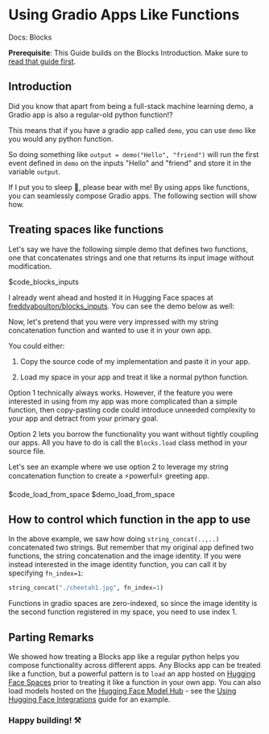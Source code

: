 <script type="module" src="https://gradio.s3-us-west-2.amazonaws.com/3.0.24/gradio.js"></script>

# Using Gradio Apps Like Functions

Docs: Blocks

**Prerequisite**: This Guide builds on the Blocks Introduction. Make sure to [read that guide first](/introduction_to_blocks).

## Introduction

Did you know that apart from being a full-stack machine learning demo, a Gradio app is also a regular-old python function!?

This means that if you have a gradio app called `demo`, you can use `demo` like you would any python function.

So doing something like `output = demo("Hello", "friend")` will run the first event defined in `demo` on the inputs "Hello" and "friend" and store it
in the variable `output`.

If I put you to sleep 🥱, please bear with me! By using apps like functions, you can seamlessly compose Gradio apps.
The following section will show how.

## Treating spaces like functions

Let's say we have the following simple demo that defines two functions, one that concatenates strings and one that returns its input image without modification.

$code_blocks_inputs

I already went ahead and hosted it in Hugging Face spaces at [freddyaboulton/blocks_inputs](https://huggingface.co/spaces/freddyaboulton/blocks_inputs).
You can see the demo below as well:

<gradio-app space="freddyaboulton/blocks_inputs"> </gradio-app>

Now, let's pretend that you were very impressed with my string concatenation function and wanted to use it in your own app.

You could either:

1. Copy the source code of my implementation and paste it in your app.

2. Load my space in your app and treat it like a normal python function.

Option 1 technically always works.
However, if the feature you were interested in using from my app was more complicated than a simple function,
then copy-pasting code could introduce unneeded complexity to your app and detract from your primary goal.

Option 2 lets you borrow the functionality you want without tightly coupling our apps.
All you have to do is call the `Blocks.load` class method in your source file.

Let's see an example where we use option 2 to leverage my string concatenation function to create a ⚡powerful⚡ greeting app.

$code_load_from_space
$demo_load_from_space

## How to control which function in the app to use

In the above example, we saw how doing `string_concat(..,..)` concatenated two strings.
But remember that my original app defined two functions, the string concatenation and the image identity.
If you were instead interested in the image identity function, you can call it by specifying `fn_index=1`:

```python
string_concat("./cheetah1.jpg", fn_index=1)
```

Functions in gradio spaces are zero-indexed, so since the image identity is the second function registered in my space,
you need to use index 1. 

## Parting Remarks

We showed how treating a Blocks app like a regular python helps you compose functionality across different apps.
Any Blocks app can be treated like a function, but a powerful pattern is to `load` an app hosted on 
[Hugging Face Spaces](https://huggingface.co/spaces) prior to treating it like a function in your own app.
You can also load models hosted on the [Hugging Face Model Hub](https://huggingface.co/models) - see the [Using Hugging Face Integrations](/using_hugging_face_integrations) guide for an example.

### Happy building! ⚒️
